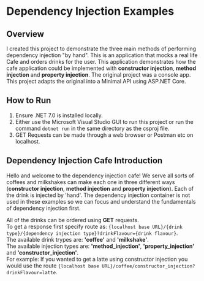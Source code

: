 # Dependency Injection Examples

## Overview

I created this project to demonstrate the three main methods of performing dependency injection "by hand". This is an application that
mocks a real life Cafe and orders drinks for the user. This application demonstrates how the cafe application could be implemented 
with **constructor injection**, **method injection** and **property injection**. The original project was a console app. This project 
adapts the original into a Minimal API using ASP.NET Core.

## How to Run
1. Ensure .NET 7.0 is installed locally.
2. Either use the Microsoft Visual Studio GUI to run this project or run the command ```dotnet run``` in the same directory as the csproj file.
3. GET Requests can be made through a web browser or Postman etc on localhost.

## Dependency Injection Cafe Introduction
Hello and welcome to the dependency injection cafe! We serve all sorts of coffees and milkshakes can make each one in three different ways (**constructor injection**, 
**method injection** and **property injection**). Each of the drink is injected by 'hand'. The dependency injection container is not used in these examples so we can 
focus and understand the fundamentals of dependency injection first.

All of the drinks can be ordered using **GET** requests.  
To get a response first specify route as: ```{localhost base URL}/{drink type}/{dependency injection type}?drinkFlavour={drink flavour}```.  
The available drink trypes are: **'coffee'** and **'milkshake'**.  
The available injection types are: **'method_injection'**, **'property_injection'** and **'constructor_injection'**.   
For example: If you wanted to get a latte using constructor injection you would use the route ```{localhost base URL}/coffee/constructor_injection?drinkFlavour=latte```.  

